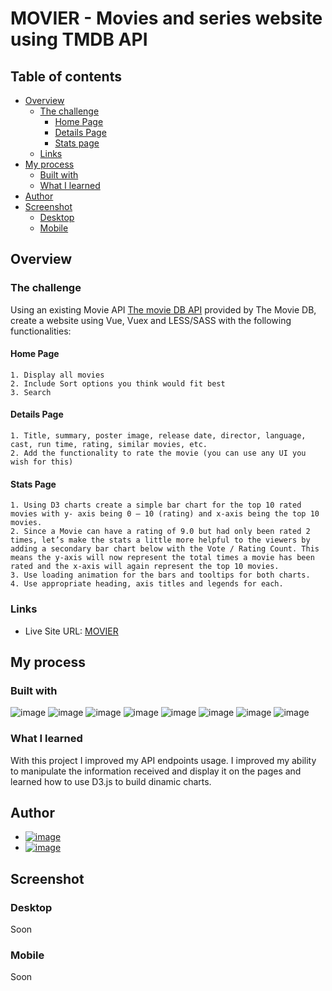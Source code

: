 # MOVIER - Movies and series website using TMDB API

## Table of contents

- [Overview](#overview)
  - [The challenge](#the-challenge)
    - [Home Page](#home-page)
    - [Details Page](#details-page)
    - [Stats page](#stats-page)
  - [Links](#links)
- [My process](#my-process)
  - [Built with](#built-with)
  - [What I learned](#what-i-learned)
- [Author](#author)
- [Screenshot](#screenshot)
  - [Desktop](#desktop)
  - [Mobile](#mobile)

## Overview

### The challenge

Using an existing Movie API [The movie DB API](http://www.themoviedb.org/documentation/api) provided by The Movie DB, create a website using Vue, Vuex and LESS/SASS with the following functionalities:

#### Home Page
	1. Display all movies
	2. Include Sort options you think would fit best
	3. Search

#### Details Page
	1. Title, summary, poster image, release date, director, language, cast, run time, rating, similar movies, etc.
	2. Add the functionality to rate the movie (you can use any UI you wish for this)

#### Stats Page
	1. Using D3 charts create a simple bar chart for the top 10 rated movies with y- axis being 0 – 10 (rating) and x-axis being the top 10 movies.
	2. Since a Movie can have a rating of 9.0 but had only been rated 2 times, let’s make the stats a little more helpful to the viewers by adding a secondary bar chart below with the Vote / Rating Count. This means the y-axis will now represent the total times a movie has been rated and the x-axis will again represent the top 10 movies.
	3. Use loading animation for the bars and tooltips for both charts.
	4. Use appropriate heading, axis titles and legends for each.
  
### Links


- Live Site URL: [MOVIER](https://arthurnassar.github.io/moviewebsite/)

## My process

### Built with

![image](https://img.shields.io/badge/HTML5-E34F26?style=for-the-badge&logo=html5&logoColor=white)
![image](https://img.shields.io/badge/CSS3-1572B6?style=for-the-badge&logo=css3&logoColor=white)
![image](https://img.shields.io/badge/Sass-CC6699?style=for-the-badge&logo=sass&logoColor=white)
![image](https://img.shields.io/badge/JavaScript-323330?style=for-the-badge&logo=javascript&logoColor=F7DF1E)
![image](https://img.shields.io/badge/d3.js-F9A03C?style=for-the-badge&logo=d3.js&logoColor=white)
![image](https://img.shields.io/badge/Vue.js-35495E?style=for-the-badge&logo=vuedotjs&logoColor=4FC08D)
![image](https://badgen.net/badge/label/VUE%20ROUTER/41B883?&label)
![image](https://badgen.net/badge/label/VUEX/41B883?&label)

### What I learned

With this project I improved my API endpoints usage. I improved my ability to manipulate the information received and display it on the pages and
learned how to use D3.js to build dinamic charts.


## Author

- [![image](https://img.shields.io/badge/GitHub-100000?style=for-the-badge&logo=github&logoColor=white)](https://github.com/arthurnassar)
- [![image](https://img.shields.io/badge/LinkedIn-0077B5?style=for-the-badge&logo=linkedin&logoColor=white)](https://www.linkedin.com/in/arthurnassar/)


## Screenshot

### Desktop
Soon

### Mobile
Soon
